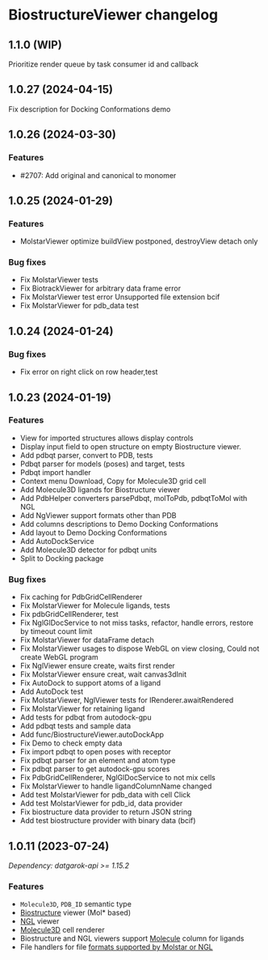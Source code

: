 # BiostructureViewer changelog

## 1.1.0 (WIP)

Prioritize render queue by task consumer id and callback

## 1.0.27 (2024-04-15)

Fix description for Docking Conformations demo

## 1.0.26 (2024-03-30)

### Features

* #2707: Add original and canonical to monomer

## 1.0.25 (2024-01-29)

### Features

* MolstarViewer optimize buildView postponed, destroyView detach only

### Bug fixes

* Fix MolstarViewer tests
* Fix BiotrackViewer for arbitrary data frame error
* Fix MolstarViewer test error Unsupported file extension bcif
* Fix MolstarViewer for pdb_data test

## 1.0.24 (2024-01-24)

### Bug fixes

* Fix error on right click on row header,test

## 1.0.23 (2024-01-19)

### Features

* View for imported structures allows display controls
* Display input field to open structure on empty Biostructure viewer.
* Add pdbqt parser, convert to PDB, tests
* Pdbqt parser for models (poses) and target, tests
* Pdbqt import handler
* Context menu Download, Copy for Molecule3D grid cell
* Add Molecule3D ligands for Biostructure viewer
* Add PdbHelper converters parsePdbqt, molToPdb, pdbqtToMol with NGL
* Add NgViewer support formats other than PDB
* Add columns descriptions to Demo Docking Conformations
* Add layout to Demo Docking Conformations
* Add AutoDockService
* Add Molecule3D detector for pdbqt units
* Split to Docking package

### Bug fixes

* Fix caching for PdbGridCellRenderer
* Fix MolstarViewer for Molecule ligands, tests
* Fix pdbGridCellRenderer, test
* Fix NglGlDocService to not miss tasks, refactor, handle errors, restore by timeout count limit
* Fix MolstarViewer for dataFrame detach
* Fix MolstarViewer usages to dispose WebGL on view closing, Could not create WebGL program
* Fix NglViewer ensure create, waits first render
* Fix MolstarViewer ensure creat, wait canvas3dInit
* Fix AutoDock to support atoms of a ligand
* Add AutoDock test
* Fix MolstarViewer, NglViewer tests for IRenderer.awaitRendered
* Fix MolstarViewer for retaining ligand
* Add tests for pdbqt from autodock-gpu
* Add pdbqt tests and sample data
* Add func/BiostructureViewer.autoDockApp
* Fix Demo to check empty data
* Fix import pdbqt to open poses with receptor
* Fix pdbqt parser for an element and atom type
* Fix pdbqt parser to get autodock-gpu scores
* Fix PdbGridCellRenderer, NglGlDocService to not mix cells
* Fix MolstarViewer to handle ligandColumnName changed
* Add test MolstarViewer for pdb_data with cell Click
* Add test MolstarViewer for pdb_id, data provider
* Fix biostructure data provider to return JSON string
* Add test biostructure provider with binary data (bcif)

## 1.0.11 (2023-07-24)

*Dependency: datgarok-api >= 1.15.2*

### Features

* `Molecule3D`, `PDB_ID` semantic type
* [Biostructure](../../help/visualize/viewers/biostructure) viewer (Mol* based)
* [NGL](../../help/visualize/viewers/ngl) viewer
* [Molecule3D](https://public.datagrok.ai/apps/Tutorials/Demo/Bioinformatics/Proteins) cell renderer
* Biostructure and NGL viewers support [Molecule](../../help/develop/domains/chem) column for ligands
* File handlers for file [formats supported by Molstar or NGL](../../help/access/files/supported-formats.md)
